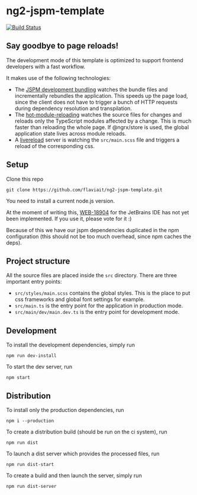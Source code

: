 # ng2-jspm-template

[![Build Status](https://travis-ci.org/flaviait/ng2-jspm-template.svg?branch=master)](https://travis-ci.org/flaviait/ng2-jspm-template)

## Say goodbye to page reloads!

The development mode of this template is optimized to support frontend
developers with a fast workflow.

It makes use of the following technologies:

* The [JSPM development bundling](http://jspm.io/0.17-beta-guide/development-bundling.html) watches the bundle files
and incrementally rebundles the application. This speeds up the page load, since the client does not have to trigger
a bunch of HTTP requests during dependency resolution and transpilation.
* The [hot-module-reloading](http://jspm.io/0.17-beta-guide/hot-reloading.html) watches the source files for changes
and reloads only the TypeScript modules affected by a change. This is much faster than reloading the whole page.
If @ngrx/store is used, the global application state lives across module reloads.
* A [livereload](http://livereload.com/) server is watching the `src/main.scss` file and triggers a reload of the corresponding css.

## Setup

Clone this repo

    git clone https://github.com/flaviait/ng2-jspm-template.git

You need to install a current node.js version.

At the moment of writing this, [WEB-18904](https://youtrack.jetbrains.com/issue/WEB-18904)
for the JetBrains IDE has not yet been implemented. If you use it, please vote for it :)

Because of this we have our jspm dependencies duplicated in the npm configuration (this
should not be too much overhead, since npm caches the deps).

## Project structure

All the source files are placed inside the `src` directory.
There are three important entry points:

* `src/styles/main.scss` contains the global styles. This is the place to put css frameworks and global font settings for example.
* `src/main.ts` is the entry point for the application in production mode.
* `src/main/dev/main.dev.ts` is the entry point for development mode.

## Development

To install the development dependencies, simply run

    npm run dev-install

To start the dev server, run

    npm start

## Distribution

To install only the production dependencies, run

    npm i --production

To create a distribution build (should be run on the ci system), run

    npm run dist

To launch a dist server which provides the processed files, run

    npm run dist-start

To create a build and then launch the server, simply run

    npm run dist-server